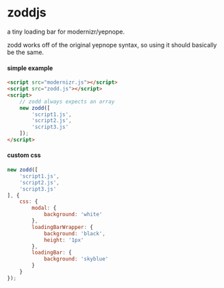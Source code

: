 zoddjs
======

a tiny loading bar for modernizr/yepnope.

zodd works off of the original yepnope syntax, so using it should basically be the same.

#### simple example
```html
<script src="modernizr.js"></script>
<script src="zodd.js"></script>
<script>
	// zodd always expects an array
	new zodd([
		'script1.js',
		'script2.js',
		'script3.js'
	]);
</script>
```

#### custom css
```javascript
new zodd([
	'script1.js',
	'script2.js',
	'script3.js'
], {
	css: {
		modal: {
			background: 'white'
		},
		loadingBarWrapper: {
			background: 'black',
			height: '1px'
		},
		loadingBar: {
			background: 'skyblue'
		}
	}
});
```
